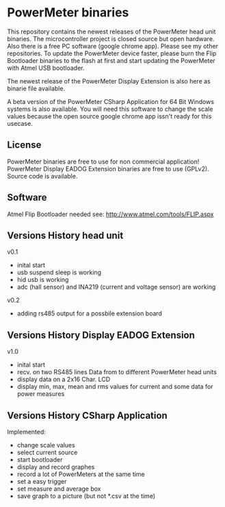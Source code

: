 PowerMeter binaries
==============

This repository contains the newest releases of the PowerMeter head unit binaries.
The microcontroller project is closed source but open hardware. Also there is a free PC software (google chrome app). Please see my other repositories.
To update the PowerMeter device faster, please burn the Flip Bootloader binaries to the flash at first and start updating the PowerMeter with Atmel USB bootloader.

The newest release of the PowerMeter Display Extension is also here as binarie file available.

A beta version of the PowerMeter CSharp Application for 64 Bit Windows systems is also available. You will need this software to change the scale values because the open source google chrome app issn't ready for this usecase.

License
--------------
PowerMeter binaries are free to use for non commercial application!
PowerMeter Display EADOG Extension binaries are free to use (GPLv2). Source code is available.

Software
--------------
Atmel Flip Bootloader needed
see: http://www.atmel.com/tools/FLIP.aspx

Versions History head unit
--------------

v0.1

- inital start
- usb suspend sleep is working
- hid usb is working
- adc (hall sensor) and INA219 (current and voltage sensor) are working

v0.2

- adding rs485 output for a possbile extension board

Versions History Display EADOG Extension
--------------
v1.0

- inital start
- recv. on two RS485 lines Data from to different PowerMeter head units
- display data on a 2x16 Char. LCD
- display min, max, mean and rms values for current and some data for power measures

Versions History CSharp Application
--------------
Implemented:
- change scale values
- select current source
- start bootloader
- display and record graphes
- record a lot of PowerMeters at the same time
- set a easy trigger
- set measure and average box
- save graph to a picture (but not *.csv at the time)